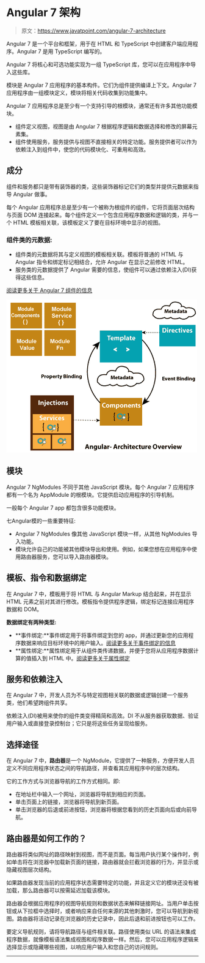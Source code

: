 # Angular 7 架构

> 原文：<https://www.javatpoint.com/angular-7-architecture>

Angular 7 是一个平台和框架，用于在 HTML 和 TypeScript 中创建客户端应用程序。Angular 7 是用 TypeScript 编写的。

Angular 7 将核心和可选功能实现为一组 TypeScript 库，您可以在应用程序中导入这些库。

模块是 Angular 7 应用程序的基本构件。它们为组件提供编译上下文。Angular 7 应用程序由一组模块定义，模块将相关代码收集到功能集中。

Angular 7 应用程序总是至少有一个支持引导的根模块，通常还有许多其他功能模块。

*   组件定义视图，视图是由 Angular 7 根据程序逻辑和数据选择和修改的屏幕元素集。
*   组件使用服务，服务提供与视图不直接相关的特定功能。服务提供者可以作为依赖注入到组件中，使您的代码模块化、可重用和高效。

## 成分

组件和服务都只是带有装饰器的类，这些装饰器标记它们的类型并提供元数据来指导 Angular 做事。

每个 Angular 应用程序总是至少有一个被称为根组件的组件，它将页面层次结构与页面 DOM 连接起来。每个组件定义一个包含应用程序数据和逻辑的类，并与一个 HTML 模板相关联，该模板定义了要在目标环境中显示的视图。

### 组件类的元数据:

*   组件类的元数据将其与定义视图的模板相关联。模板将普通的 HTML 与 Angular 指令和绑定标记相结合，允许 Angular 在显示之前修改 HTML。
*   服务类的元数据提供了 Angular 需要的信息，使组件可以通过依赖注入(DI)获得这些信息。

[阅读更多关于 Angular 7 组件的信息](angular-7-components)

![Angular 7 Architecture](img/caebc99b6d9c04d21e47268f36f981a0.png)

## 模块

Angular 7 NgModules 不同于其他 JavaScript 模块。每个 Angular 7 应用程序都有一个名为 AppModule 的根模块。它提供启动应用程序的引导机制。

一般每个 Angular 7 app 都包含很多功能模块。

七Angular模的一些重要特征:

*   Angular 7 NgModules 像其他 JavaScript 模块一样，从其他 NgModules 导入功能。
*   模块允许自己的功能被其他模块导出和使用。例如，如果您想在应用程序中使用路由器服务，您可以导入路由器模块。

## 模板、指令和数据绑定

在 Angular 7 中，模板用于将 HTML 与 Angular Markup 结合起来，并在显示 HTML 元素之前对其进行修改。模板指令提供程序逻辑，绑定标记连接应用程序数据和 DOM。

**数据绑定有两种类型:**

*   **事件绑定:**事件绑定用于将事件绑定到您的 app，并通过更新您的应用程序数据来响应目标环境中的用户输入。[阅读更多关于事件绑定的信息](angular-7-event-binding)
*   **属性绑定:**属性绑定用于从组件类传递数据，并便于您将从应用程序数据计算的值插入到 HTML 中。[阅读更多关于属性绑定](angular-7-property-binding)

## 服务和依赖注入

在 Angular 7 中，开发人员为不与特定视图相关联的数据或逻辑创建一个服务类，他们希望跨组件共享。

依赖注入(DI)被用来使你的组件类变得精简和高效。DI 不从服务器获取数据、验证用户输入或直接登录控制台；它只是将这些任务呈现给服务。

## 选择途径

在 Angular 7 中，**路由器**是一个 NgModule，它提供了一种服务，方便开发人员定义不同应用程序状态之间的导航路径，并查看其应用程序中的层次结构。

它的工作方式与浏览器导航的工作方式相同。即:

*   在地址栏中输入一个网址，浏览器将导航到相应的页面。
*   单击页面上的链接，浏览器将导航到新页面。
*   单击浏览器的后退或前进按钮，浏览器将根据您看到的历史页面向后或向前导航。

## 路由器是如何工作的？

路由器将类似网址的路径映射到视图，而不是页面。每当用户执行某个操作时，例如单击将在浏览器中加载新页面的链接，路由器就会拦截浏览器的行为，并显示或隐藏视图层次结构。

如果路由器发现当前的应用程序状态需要特定的功能，并且定义它的模块还没有被加载，那么路由器可以按需延迟加载该模块。

路由器会根据应用程序的视图导航规则和数据状态来解释链接网址。当用户单击按钮或从下拉框中选择时，或者响应来自任何来源的其他刺激时，您可以导航到新视图。路由器将活动记录在浏览器的历史记录中，因此后退和前进按钮也可以工作。

要定义导航规则，请将导航路径与组件相关联。路径使用类似 URL 的语法来集成程序数据，就像模板语法集成视图和程序数据一样。然后，您可以应用程序逻辑来选择显示或隐藏哪些视图，以响应用户输入和您自己的访问规则。

* * *